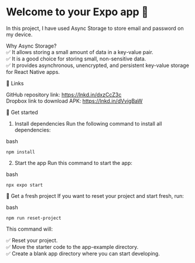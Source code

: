 # Welcome to your Expo app 👋   

In this project, I have used Async Storage to store email and password on my device.

Why Async Storage?   
✅ It allows storing a small amount of data in a key-value pair.  
✅ It is a good choice for storing small, non-sensitive data.  
✅ It provides asynchronous, unencrypted, and persistent key-value storage for React Native apps.  

🔗 Links  

GitHub repository link: https://lnkd.in/dxzCcZ3c  
Dropbox link to download APK: https://lnkd.in/dVvigBaW  

🚀 Get started

1. Install dependencies
Run the following command to install all dependencies:

bash
```
npm install
```
2. Start the app
Run this command to start the app:

bash
```
npx expo start
```
📂 Get a fresh project
If you want to reset your project and start fresh, run:

bash
```
npm run reset-project
```
This command will:

✅ Reset your project.  
✅ Move the starter code to the app-example directory.  
✅ Create a blank app directory where you can start developing.
